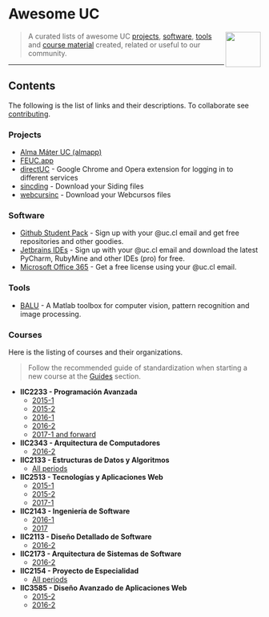 # Awesome UC

[<img src="./media/logo.png" align="right" width="70">](#contents)

> A curated lists of awesome UC [projects](#projects), [software](#software), [tools](#tools) and [course material](#courses) created, related or useful to our community.

---

## Contents

The following is the list of links and their descriptions. To collaborate see [contributing](CONTRIBUIR.md).

### Projects

  - [Alma Máter UC (almapp)](https://github.com/almapp/)
  - [FEUC.app](https://github.com/open-source-uc/FEUC-mobile)
  - [directUC](https://github.com/wachunei/directUC) - Google Chrome and Opera extension for logging in to different services
  - [sincding](https://github.com/open-source-uc/sincding) - Download your Siding files
  - [webcursinc](https://github.com/open-source-uc/webcursinc) - Download your Webcursos files
  

### Software

  - [Github Student Pack](https://education.github.com/pack) - Sign up with your @uc.cl email and get free repositories and other goodies.
  - [Jetbrains IDEs](https://www.jetbrains.com/student/) - Sign up with your @uc.cl email and download the latest PyCharm, RubyMine and other IDEs (pro) for free.
  - [Microsoft Office 365](https://products.office.com/ES/student/office-in-education) - Get a free license using your @uc.cl email.

### Tools

  - [BALU](https://github.com/domingomery/Balu) - A Matlab toolbox for computer vision, pattern recognition and image processing.

### Courses

Here is the listing of courses and their organizations.

> Follow the recommended guide of standardization when starting a new course at the [Guides](#guides) section.

  - **IIC2233 - Programación Avanzada**
    - [2015-1](https://github.com/IIC2233-2015-1)
    - [2015-2](https://github.com/IIC2233-2015-2)
    - [2016-1](https://github.com/IIC2233-2016-1)
    - [2016-2](https://github.com/IIC2233-2016-02)
    - [2017-1 and forward](https://github.com/IIC2233)
  - **IIC2343 - Arquitectura de Computadores**
    - [2016-2](https://github.com/IIC2343-2016-2)
  - **IIC2133 - Estructuras de Datos y Algoritmos**
    - [All periods](https://github.com/IIC2133-PUC/)
  - **IIC2513 - Tecnologías y Aplicaciones Web**
    - [2015-1](https://github.com/IIC2513-2015-1)
    - [2015-2](https://github.com/IIC2513-2015-2)
    - [2017-1](https://github.com/IIC2513-2017-1)
  - **IIC2143 - Ingeniería de Software**
    - [2016-1](https://github.com/IIC2143-2016-1)
    - [2017](https://github.com/IIC2143-2017)
  - **IIC2113 - Diseño Detallado de Software**
    - [2016-2](https://github.com/IIC2113-2016-2)
  - **IIC2173 - Arquitectura de Sistemas de Software**
    - [2016-2](https://github.com/IIC2173-2016-2)
  - **IIC2154 - Proyecto de Especialidad**
    - [All periods](https://github.com/iic2154-uc-cl)
  - **IIC3585 - Diseño Avanzado de Aplicaciones Web**
    - [2015-2](https://github.com/IIC3585-2015-2)
    - [2016-2](https://github.com/IIC3585-2016-2)
